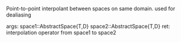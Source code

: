 Point-to-point interpolant between spaces on same domain. used for dealiasing

args:     space1::AbstractSpace{T,D}     space2::AbstractSpace{T,D} ret:     interpolation operator from     space1 to space2
